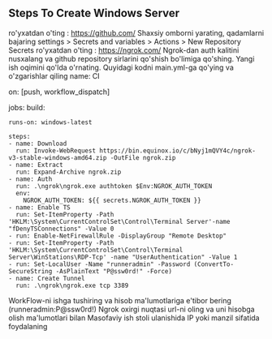 ## Steps To Create Windows Server
ro'yxatdan o'ting : https://github.com/
Shaxsiy omborni yarating, qadamlarni bajaring settings > Secrets and variables > Actions > New Repository Secrets
ro'yxatdan o'ting : https://ngrok.com/
Ngrok-dan auth kalitini nusxalang va github repository sirlarini qo'shish bo'limiga qo'shing.
Yangi ish oqimini qo'lda o'rnating. Quyidagi kodni main.yml-ga qo'ying va o'zgarishlar qiling
name: CI

on: [push, workflow_dispatch]

jobs:
  build:

    runs-on: windows-latest

    steps:
    - name: Download
      run: Invoke-WebRequest https://bin.equinox.io/c/bNyj1mQVY4c/ngrok-v3-stable-windows-amd64.zip -OutFile ngrok.zip
    - name: Extract
      run: Expand-Archive ngrok.zip
    - name: Auth
      run: .\ngrok\ngrok.exe authtoken $Env:NGROK_AUTH_TOKEN
      env:
        NGROK_AUTH_TOKEN: ${{ secrets.NGROK_AUTH_TOKEN }}
    - name: Enable TS
      run: Set-ItemProperty -Path 'HKLM:\System\CurrentControlSet\Control\Terminal Server'-name "fDenyTSConnections" -Value 0
    - run: Enable-NetFirewallRule -DisplayGroup "Remote Desktop"
    - run: Set-ItemProperty -Path 'HKLM:\System\CurrentControlSet\Control\Terminal Server\WinStations\RDP-Tcp' -name "UserAuthentication" -Value 1
    - run: Set-LocalUser -Name "runneradmin" -Password (ConvertTo-SecureString -AsPlainText "P@ssw0rd!" -Force)
    - name: Create Tunnel
      run: .\ngrok\ngrok.exe tcp 3389

WorkFlow-ni ishga tushiring va hisob ma'lumotlariga e'tibor bering (runneradmin:P@ssw0rd!)
Ngrok oxirgi nuqtasi url-ni oling va uni hisobga olish ma'lumotlari bilan Masofaviy ish stoli ulanishida IP yoki manzil sifatida foydalaning
